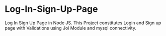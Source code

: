 # Log-In-Sign-Up-Page
Log In Sign Up Page in Node JS. This Project constitutes Login and Sign up page with Validations using Joi Module and mysql connectivity.
